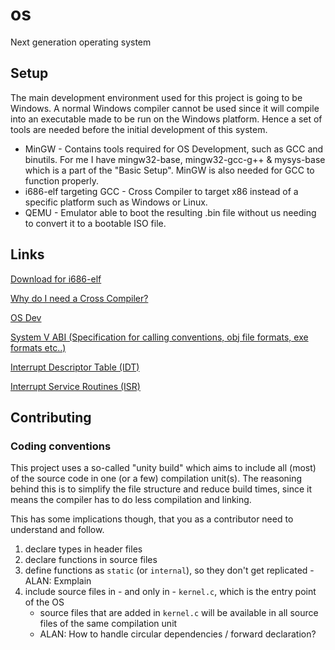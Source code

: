 # os
Next generation operating system

## Setup
The main development environment used for this project is going to be Windows.
A normal Windows compiler cannot be used since it will compile into an executable
made to be run on the Windows platform. Hence a set of tools are needed before 
the initial development of this system.

* MinGW - Contains tools required for OS Development, such as GCC and binutils. For me I have mingw32-base, mingw32-gcc-g++ & mysys-base which is a part of the "Basic Setup". MinGW is also needed for GCC to function properly.
* i686-elf targeting GCC - Cross Compiler to target x86 instead of a specific platform such as Windows or Linux.
* QEMU - Emulator able to boot the resulting .bin file without us needing to convert it to a bootable ISO file.

## Links
[Download for i686-elf](https://github.com/lordmilko/i686-elf-tools)

[Why do I need a Cross Compiler?](https://wiki.osdev.org/Why_do_I_need_a_Cross_Compiler)

[OS Dev](https://wiki.osdev.org/Main_Page)

[System V ABI (Specification for calling conventions, obj file formats, exe formats etc..)](https://wiki.osdev.org/System_V_ABI)

[Interrupt Descriptor Table (IDT)](https://wiki.osdev.org/Interrupt_Descriptor_Table)

[Interrupt Service Routines (ISR)](https://wiki.osdev.org/Interrupt_Service_Routines)

## Contributing

### Coding conventions

This project uses a so-called "unity build" which aims to include all (most) of the source code in one (or a few) compilation unit(s). The reasoning behind this is to simplify the file structure and reduce build times, since it means the compiler has to do less compilation and linking. 

This has some implications though, that you as a contributor need to understand and follow.

1. declare types in header files
1. declare functions in source files 
1. define functions as `static` (or `internal`), so they don't get replicated - ALAN: Exmplain
1. include source files in - and only in - `kernel.c`, which is the entry point of the OS
    - source files that are added in `kernel.c` will be available in all source files of the same compilation unit
    - ALAN: How to handle circular dependencies / forward declaration?